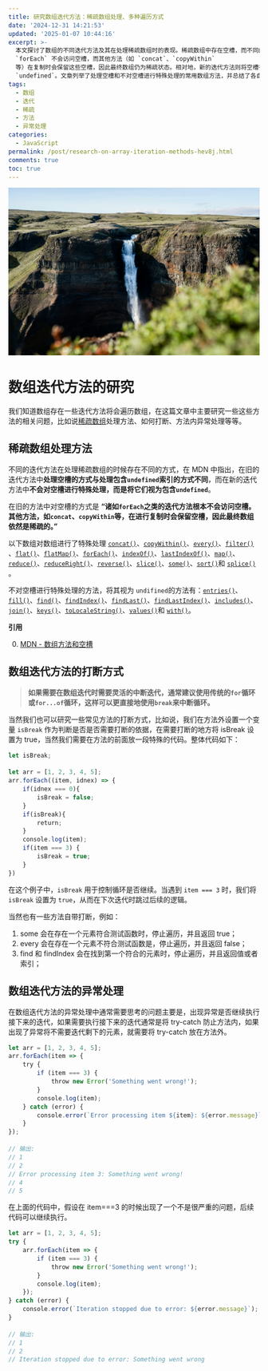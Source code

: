```yaml
---
title: 研究数组迭代方法：稀疏数组处理、多种遍历方式
date: '2024-12-31 14:21:53'
updated: '2025-01-07 10:44:16'
excerpt: >-
  本文探讨了数组的不同迭代方法及其在处理稀疏数组时的表现。稀疏数组中存在空槽，而不同的迭代方法对待这些空槽的方式各异。根据 MDN 的说明，旧的迭代方法如
  `forEach` 不会访问空槽，而其他方法（如 `concat`、`copyWithin`
  等）在复制时会保留这些空槽，因此最终数组仍为稀疏状态。相对地，新的迭代方法则将空槽视为包含
  `undefined`。文章列举了处理空槽和不对空槽进行特殊处理的常用数组方法，并总结了各自的特性，强调了在使用迭代方法时需要了解其对稀疏数组的行为，以便做出合适的选择。
tags:
  - 数组
  - 迭代
  - 稀疏
  - 方法
  - 异常处理
categories:
  - JavaScript
permalink: /post/research-on-array-iteration-methods-hev8j.html
comments: true
toc: true
---
```


![image](https://raw.githubusercontent.com/eeymoo/Eeymoo.github.io/main/images/unsplash-LuiP3ojMg5w-20241231143423-5i448yi.jpg)

# 数组迭代方法的研究

我们知道数组存在一些迭代方法将会遍历数组，在这篇文章中主要研究一些这些方法的相关问题，比如说[稀疏数组](https://developer.mozilla.org/zh-CN/docs/Web/JavaScript/Guide/Indexed_collections#%E7%A8%80%E7%96%8F%E6%95%B0%E7%BB%84)处理方法、如何打断、方法内异常处理等等。

## 稀疏数组处理方法

不同的迭代方法在处理稀疏数组的时候存在不同的方式，在 MDN 中指出，在旧的迭代方法中**处理空槽的方式与处理包含** **​`undefined`​**​ **索引的方式不同**，而在新的迭代方法中**不会对空槽进行特殊处理，而是将它们视为包含** **​`undefined`​**​。

在旧的方法中对空槽的方式是  **“诸如** **​`forEach`​**​ **之类的迭代方法根本不会访问空槽。其他方法，如** **​`concat`​**​ **、**​**​`copyWithin`​**​ **等，在进行复制时会保留空槽，因此最终数组依然是稀疏的。”**

以下数组对数组进行了特殊处理 [`concat()`](https://developer.mozilla.org/zh-CN/docs/Web/JavaScript/Reference/Global_Objects/Array/concat)​、[`copyWithin()`](https://developer.mozilla.org/zh-CN/docs/Web/JavaScript/Reference/Global_Objects/Array/copyWithin)​、[`every()`](https://developer.mozilla.org/zh-CN/docs/Web/JavaScript/Reference/Global_Objects/Array/every)​、[`filter()`](https://developer.mozilla.org/zh-CN/docs/Web/JavaScript/Reference/Global_Objects/Array/filter)​、[`flat()`](https://developer.mozilla.org/zh-CN/docs/Web/JavaScript/Reference/Global_Objects/Array/flat)​、[`flatMap()`](https://developer.mozilla.org/zh-CN/docs/Web/JavaScript/Reference/Global_Objects/Array/flatMap)​、[`forEach()`](https://developer.mozilla.org/zh-CN/docs/Web/JavaScript/Reference/Global_Objects/Array/forEach)​、[`indexOf()`](https://developer.mozilla.org/zh-CN/docs/Web/JavaScript/Reference/Global_Objects/Array/indexOf)​、[`lastIndexOf()`](https://developer.mozilla.org/zh-CN/docs/Web/JavaScript/Reference/Global_Objects/Array/lastIndexOf)​、[`map()`](https://developer.mozilla.org/zh-CN/docs/Web/JavaScript/Reference/Global_Objects/Array/map)​、[`reduce()`](https://developer.mozilla.org/zh-CN/docs/Web/JavaScript/Reference/Global_Objects/Array/reduce)​、[`reduceRight()`](https://developer.mozilla.org/zh-CN/docs/Web/JavaScript/Reference/Global_Objects/Array/reduceRight)​、[`reverse()`](https://developer.mozilla.org/zh-CN/docs/Web/JavaScript/Reference/Global_Objects/Array/reverse)​、[`slice()`](https://developer.mozilla.org/zh-CN/docs/Web/JavaScript/Reference/Global_Objects/Array/slice)​、[`some()`](https://developer.mozilla.org/zh-CN/docs/Web/JavaScript/Reference/Global_Objects/Array/some)​、[`sort()`](https://developer.mozilla.org/zh-CN/docs/Web/JavaScript/Reference/Global_Objects/Array/sort)​ 和 [`splice()`](https://developer.mozilla.org/zh-CN/docs/Web/JavaScript/Reference/Global_Objects/Array/splice)​。

不对空槽进行特殊处理的方法，将其视为 `undifined` ​的方法有：[`entries()`](https://developer.mozilla.org/zh-CN/docs/Web/JavaScript/Reference/Global_Objects/Array/entries)​、[`fill()`](https://developer.mozilla.org/zh-CN/docs/Web/JavaScript/Reference/Global_Objects/Array/fill)​、[`find()`](https://developer.mozilla.org/zh-CN/docs/Web/JavaScript/Reference/Global_Objects/Array/find)​、[`findIndex()`](https://developer.mozilla.org/zh-CN/docs/Web/JavaScript/Reference/Global_Objects/Array/findIndex)​、[`findLast()`](https://developer.mozilla.org/zh-CN/docs/Web/JavaScript/Reference/Global_Objects/Array/findLast)​、[`findLastIndex()`](https://developer.mozilla.org/zh-CN/docs/Web/JavaScript/Reference/Global_Objects/Array/findLastIndex)​、[`includes()`](https://developer.mozilla.org/zh-CN/docs/Web/JavaScript/Reference/Global_Objects/Array/includes)​、[`join()`](https://developer.mozilla.org/zh-CN/docs/Web/JavaScript/Reference/Global_Objects/Array/join)​、[`keys()`](https://developer.mozilla.org/zh-CN/docs/Web/JavaScript/Reference/Global_Objects/Array/keys)​、[`toLocaleString()`](https://developer.mozilla.org/zh-CN/docs/Web/JavaScript/Reference/Global_Objects/Array/toLocaleString)​、[`values()`](https://developer.mozilla.org/zh-CN/docs/Web/JavaScript/Reference/Global_Objects/Array/values)​ 和 [`with()`](https://developer.mozilla.org/zh-CN/docs/Web/JavaScript/Reference/Global_Objects/Array/with)​。

**引用**

0. [MDN - 数组方法和空槽](https://developer.mozilla.org/zh-CN/docs/Web/JavaScript/Reference/Global_Objects/Array#%E6%95%B0%E7%BB%84%E6%96%B9%E6%B3%95%E5%92%8C%E7%A9%BA%E6%A7%BD)

## 数组迭代方法的打断方式

> **如果需要在数组迭代时需要灵活的中断迭代，通常建议使用传统的** **​`for`​**​**循环或** **​`for...of`​**​**循环，这样可以更直接地使用** **​`break`​**​**来中断循环。**

当然我们也可以研究一些常见方法的打断方式，比如说，我们在方法外设置一个变量 `isBreak` ​作为判断是否是否需要打断的依据，在需要打断的地方将 isBreak 设置为 true，当然我们需要在方法的前面放一段特殊的代码。整体代码如下：

```js
let isBreak;

let arr = [1, 2, 3, 4, 5];
arr.forEach((item, idnex) => {
    if(idnex === 0){
        isBreak = false;
    }
    if(isBreak){
        return;
    }
    console.log(item);
    if(item === 3) {
        isBreak = true;
    }
})
```

在这个例子中，`isBreak`​ 用于控制循环是否继续。当遇到 `item === 3`​ 时，我们将 `isBreak`​ 设置为 `true`​，从而在下次迭代时跳过后续的逻辑。

当然也有一些方法自带打断，例如：

1. some 会在存在一个元素符合测试函数时，停止遍历，并且返回 true；
2. every 会在存在一个元素不符合测试函数是，停止遍历，并且返回 false；
3. find 和 findIndex 会在找到第一个符合的元素时，停止遍历，并且返回值或者索引；

## 数组迭代方法的异常处理

在数组迭代方法的异常处理中通常需要思考的问题主要是，出现异常是否继续执行接下来的迭代，如果需要执行接下来的迭代通常是将 try-catch 防止方法内，如果出现了异常将不需要迭代剩下的元素，就需要将 try-catch 放在方法外。

```js
let arr = [1, 2, 3, 4, 5];
arr.forEach(item => {
    try {
        if (item === 3) {
            throw new Error('Something went wrong!');
        }
        console.log(item);
    } catch (error) {
        console.error(`Error processing item ${item}: ${error.message}`);
    }
});

// 输出:
// 1
// 2
// Error processing item 3: Something went wrong!
// 4
// 5
```

在上面的代码中，假设在 item===3 的时候出现了一个不是很严重的问题，后续代码可以继续执行。

```js
let arr = [1, 2, 3, 4, 5];
try {
    arr.forEach(item => {
        if (item === 3) {
            throw new Error('Something went wrong!');
        }
        console.log(item);
    });
} catch (error) {
    console.error(`Iteration stopped due to error: ${error.message}`);
}

// 输出:
// 1
// 2
// Iteration stopped due to error: Something went wrong
```

‍
